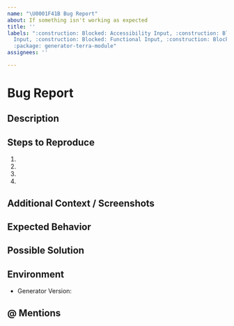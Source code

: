 ```yaml
---
name: "\U0001F41B Bug Report"
about: If something isn't working as expected
title: ''
labels: ":construction: Blocked: Accessibility Input, :construction: Blocked: Engineering
  Input, :construction: Blocked: Functional Input, :construction: Blocked: UX Input,
  :package: generator-terra-module"
assignees: ''

---
```


# Bug Report

## Description
<!-- A clear and concise description of what the bug is. -->
<!-- Providing a link to a live example / minimal demo of the problem greatly helps us debug issues. -->

## Steps to Reproduce
<!-- Please specify the exact steps you took for this bug to occur. -->
<!-- Provide as much detail as possible so we're able to reproduce these steps. -->
1.
2.
3.
4.

## Additional Context / Screenshots
<!-- Add any other context about the problem here. If applicable, add screenshots to help explain. -->

## Expected Behavior
<!-- A clear and concise description of what you expected to happen. -->

## Possible Solution
<!--- If you have suggestions to fix the bug, let us know -->

## Environment
<!-- Include as many relevant details about the environment you experienced the bug in -->
* Generator Version:

## @ Mentions
<!-- @ Mention anyone on the terra team that you have been working with so far. -->
